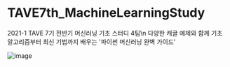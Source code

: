 # TAVE7th_MachineLearningStudy
2021-1 TAVE 7기 전반기 머신러닝 기초 스터디 4팀\n
다양한 캐글 예제와 함께 기초 알고리즘부터 최신 기법까지 배우는 '파이썬 머신러닝 완벽 가이드'


![image](https://user-images.githubusercontent.com/65335952/111797226-509cd380-890c-11eb-9f05-a9a05ce2c77e.png)
